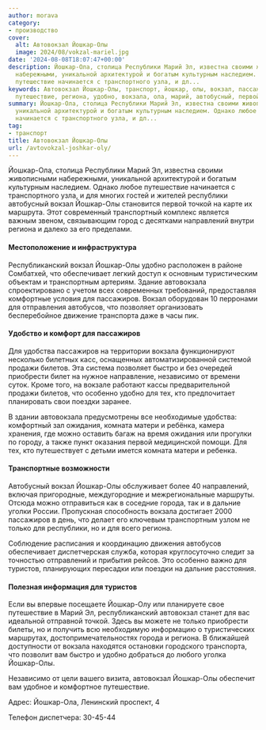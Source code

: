 ```yaml
---
author: morava
category:
- производство
cover:
  alt: Автовокзал Йошкар-Олы
  image: 2024/08/vokzal-mariel.jpg
date: '2024-08-08T18:07:47+00:00'
description: Йошкар-Ола, столица Республики Марий Эл, известна своими живописными
  набережными, уникальной архитектурой и богатым культурным наследием. Однако любое
  путешествие начинается с транспортного узла, и дл...
keywords: Автовокзал Йошкар-Олы, транспорт, йошкар, олы, вокзал, пассажиров, республики,
  путешествие, региона, удобно, вокзала, ола, марий, автобусный, первой, точкой, направлений
summary: Йошкар-Ола, столица Республики Марий Эл, известна своими живописными набережными,
  уникальной архитектурой и богатым культурным наследием. Однако любое путешествие
  начинается с транспортного узла, и дл...
tag:
- транспорт
title: Автовокзал Йошкар-Олы
url: /avtovokzal-joshkar-oly/
---
```


Йошкар-Ола, столица Республики Марий Эл, известна своими живописными набережными, уникальной архитектурой и богатым культурным наследием. Однако любое путешествие начинается с транспортного узла, и для многих гостей и жителей республики автобусный вокзал Йошкар-Олы становится первой точкой на карте их маршрута. Этот современный транспортный комплекс является важным звеном, связывающим город с десятками направлений внутри региона и далеко за его пределами.

#### Местоположение и инфраструктура

Республиканский вокзал Йошкар-Олы удобно расположен в районе Сомбатхей, что обеспечивает легкий доступ к основным туристическим объектам и транспортным артериям. Здание автовокзала спроектировано с учетом всех современных требований, предоставляя комфортные условия для пассажиров. Вокзал оборудован 10 перронами для отправления автобусов, что позволяет организовать бесперебойное движение транспорта даже в часы пик.

#### Удобство и комфорт для пассажиров

Для удобства пассажиров на территории вокзала функционируют несколько билетных касс, оснащенных автоматизированной системой продажи билетов. Эта система позволяет быстро и без очередей приобрести билет на нужное направление, независимо от времени суток. Кроме того, на вокзале работают кассы предварительной продажи билетов, что особенно удобно для тех, кто предпочитает планировать свои поездки заранее.

В здании автовокзала предусмотрены все необходимые удобства: комфортный зал ожидания, комната матери и ребёнка, камера хранения, где можно оставить багаж на время ожидания или прогулки по городу, а также пункт оказания первой медицинской помощи. Для тех, кто путешествует с детьми имется комната матери и ребенка.

#### Транспортные возможности

Автобусный вокзал Йошкар-Олы обслуживает более 40 направлений, включая пригородные, междугородние и межрегиональные маршруты. Отсюда можно отправиться как в соседние города, так и в дальние уголки России. Пропускная способность вокзала достигает 2000 пассажиров в день, что делает его ключевым транспортным узлом не только для республики, но и для всего региона.

Соблюдение расписания и координацию движения автобусов обеспечивает диспетчерская служба, которая круглосуточно следит за точностью отправлений и прибытия рейсов. Это особенно важно для туристов, планирующих пересадки или поездки на дальние расстояния.

#### Полезная информация для туристов

Если вы впервые посещаете Йошкар-Олу или планируете свое путешествие в Марий Эл, республиканский автовокзал станет для вас идеальной отправной точкой. Здесь вы можете не только приобрести билеты, но и получить всю необходимую информацию о туристических маршрутах, достопримечательностях города и региона. В ближайшей доступности от вокзала находятся остановки городского транспорта, что позволит вам быстро и удобно добраться до любого уголка Йошкар-Олы.

Независимо от цели вашего визита, автовокзал Йошкар-Олы обеспечит вам удобное и комфортное путешествие.

Адрес: Йошкар-Ола, Ленинский проспект, 4

Телефон диспетчера: 30-45-44
